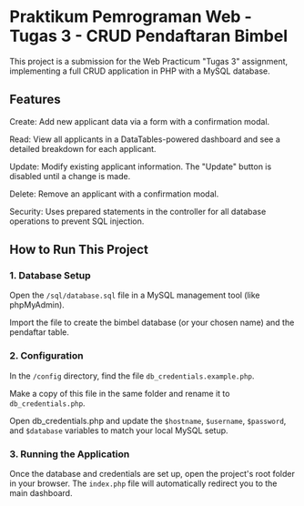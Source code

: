 # Praktikum Pemrograman Web - Tugas 3 - CRUD Pendaftaran Bimbel

This project is a submission for the Web Practicum "Tugas 3" assignment, implementing a full CRUD application in PHP with a MySQL database.

## Features

Create: Add new applicant data via a form with a confirmation modal.

Read: View all applicants in a DataTables-powered dashboard and see a detailed breakdown for each applicant.

Update: Modify existing applicant information. The "Update" button is disabled until a change is made.

Delete: Remove an applicant with a confirmation modal.

Security: Uses prepared statements in the controller for all database operations to prevent SQL injection.

## How to Run This Project

### 1. Database Setup

Open the `/sql/database.sql` file in a MySQL management tool (like phpMyAdmin).

Import the file to create the bimbel database (or your chosen name) and the pendaftar table.

### 2. Configuration

In the `/config` directory, find the file `db_credentials.example.php`.

Make a copy of this file in the same folder and rename it to `db_credentials.php`.

Open db_credentials.php and update the `$hostname`, `$username`, `$password`, and `$database` variables to match your local MySQL setup.

### 3. Running the Application

Once the database and credentials are set up, open the project's root folder in your browser. The `index.php` file will automatically redirect you to the main dashboard.
